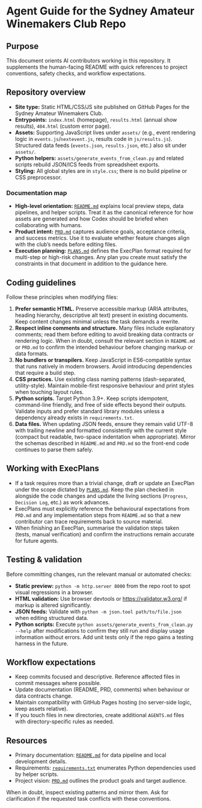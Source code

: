 # Agent Guide for the Sydney Amateur Winemakers Club Repo

## Purpose
This document orients AI contributors working in this repository. It supplements the human-facing README with quick references to
project conventions, safety checks, and workflow expectations.

## Repository overview
- **Site type:** Static HTML/CSS/JS site published on GitHub Pages for the Sydney Amateur Winemakers Club.
- **Entrypoints:** `index.html` (homepage), `results.html` (annual show results), `404.html` (custom error page).
- **Assets:** Supporting JavaScript lives under `assets/` (e.g., event rendering logic in `events.js`/`nextevent.js`, results code in
  `js/results.js`). Structured data feeds (`events.json`, `results.json`, etc.) also sit under `assets/`.
- **Python helpers:** `assets/generate_events_from_clean.py` and related scripts rebuild JSON/ICS feeds from spreadsheet exports.
- **Styling:** All global styles are in `style.css`; there is no build pipeline or CSS preprocessor.

### Documentation map
- **High-level orientation:** [`README.md`](./README.md) explains local preview steps, data pipelines, and helper scripts. Treat it as the
  canonical reference for how assets are generated and how Codex should be briefed when collaborating with humans.
- **Product intent:** [`PRD.md`](./PRD.md) captures audience goals, acceptance criteria, and success metrics. Use it to evaluate whether
  feature changes align with the club’s needs before editing files.
- **Execution planning:** [`PLANS.md`](./PLANS.md) defines the ExecPlan format required for multi-step or high-risk changes. Any plan you
  create must satisfy the constraints in that document in addition to the guidance here.

## Coding guidelines
Follow these principles when modifying files:
1. **Prefer semantic HTML.** Preserve accessible markup (ARIA attributes, heading hierarchy, descriptive alt text) present in
   existing documents. Keep content changes minimal unless the task demands a rewrite.
2. **Respect inline comments and structure.** Many files include explanatory comments; read them before editing to avoid breaking
   data contracts or rendering logic. When in doubt, consult the relevant section in `README.md` or `PRD.md` to confirm the intended
   behaviour before changing markup or data formats.
3. **No bundlers or transpilers.** Keep JavaScript in ES6-compatible syntax that runs natively in modern browsers. Avoid introducing
   dependencies that require a build step.
4. **CSS practices.** Use existing class naming patterns (dash-separated, utility-style). Maintain mobile-first responsive behaviour
   and print styles when touching layout rules.
5. **Python scripts.** Target Python 3.9+. Keep scripts idempotent, command-line friendly, and free of side effects beyond their
   outputs. Validate inputs and prefer standard library modules unless a dependency already exists in `requirements.txt`.
6. **Data files.** When updating JSON feeds, ensure they remain valid UTF-8 with trailing newline and formatted consistently with the
  current style (compact but readable, two-space indentation when appropriate). Mirror the schemas described in `README.md` and `PRD.md`
  so the front-end code continues to parse them safely.

## Working with ExecPlans
- If a task requires more than a trivial change, draft or update an ExecPlan under the scope dictated by [`PLANS.md`](./PLANS.md). Keep the
  plan checked in alongside the code changes and update the living sections (`Progress`, `Decision Log`, etc.) as work advances.
- ExecPlans must explicitly reference the behavioural expectations from `PRD.md` and any implementation steps from `README.md` so that a
  new contributor can trace requirements back to source material.
- When finishing an ExecPlan, summarise the validation steps taken (tests, manual verification) and confirm the instructions remain
  accurate for future agents.

## Testing & validation
Before committing changes, run the relevant manual or automated checks:
- **Static preview:** `python -m http.server 8000` from the repo root to spot visual regressions in a browser.
- **HTML validation:** Use browser devtools or <https://validator.w3.org/> if markup is altered significantly.
- **JSON feeds:** Validate with `python -m json.tool path/to/file.json` when editing structured data.
- **Python scripts:** Execute `python assets/generate_events_from_clean.py --help` after modifications to confirm they still run and
  display usage information without errors. Add unit tests only if the repo gains a testing harness in the future.

## Workflow expectations
- Keep commits focused and descriptive. Reference affected files in commit messages where possible.
- Update documentation (README, PRD, comments) when behaviour or data contracts change.
- Maintain compatibility with GitHub Pages hosting (no server-side logic, keep assets relative).
- If you touch files in new directories, create additional `AGENTS.md` files with directory-specific rules as needed.

## Resources
- Primary documentation: [`README.md`](./README.md) for data pipeline and local development details.
- Requirements: [`requirements.txt`](./requirements.txt) enumerates Python dependencies used by helper scripts.
- Project vision: [`PRD.md`](./PRD.md) outlines the product goals and target audience.

When in doubt, inspect existing patterns and mirror them. Ask for clarification if the requested task conflicts with these
conventions.
